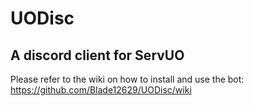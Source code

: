 # UODisc
A discord client for ServUO
---
Please refer to the wiki on how to install and use the bot: https://github.com/Blade12629/UODisc/wiki
